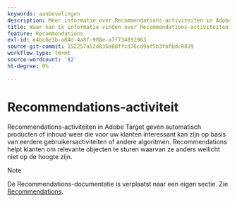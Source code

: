 ```yaml
---
keywords: aanbevelingen
description: Meer informatie over Recommendations-activiteiten in Adobe [!DNL Target] die automatisch producten of inhoud weergeven die uw klanten interessant kunnen maken op basis van eerdere gebruikersactiviteiten.
title: Waar kan ik informatie vinden over Recommendations-activiteiten?
feature: Recommendations
exl-id: e4bc6e3b-a84d-4a8f-988e-a7f734892963
source-git-commit: 152257a52d836a88ffcd76cd9af5b3fbfbdc0839
workflow-type: tm+mt
source-wordcount: '82'
ht-degree: 0%

---
```


# Recommendations-activiteit

Recommendations-activiteiten in Adobe Target geven automatisch producten of inhoud weer die voor uw klanten interessant kan zijn op basis van eerdere gebruikersactiviteiten of andere algoritmen. Recommendations helpt klanten om relevante objecten te sturen waarvan ze anders wellicht niet op de hoogte zijn.

>[!NOTE]
>
>De Recommendations-documentatie is verplaatst naar een eigen sectie. Zie [Recommendations](/help/main/c-recommendations/recommendations.md#concept_7556C8A4543942F2A77B13A29339C0C0).
